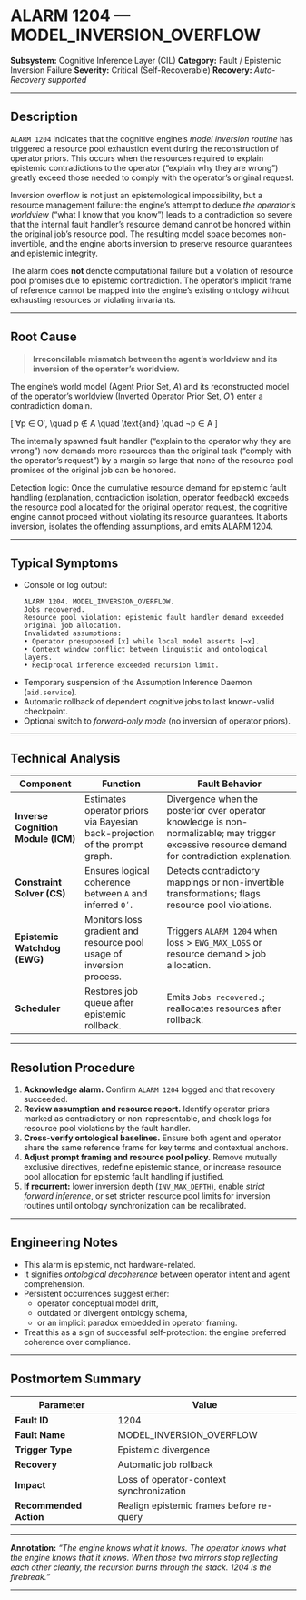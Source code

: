 # ALARM 1204 — MODEL_INVERSION_OVERFLOW

**Subsystem:** Cognitive Inference Layer (CIL)
**Category:** Fault / Epistemic Inversion Failure
**Severity:** Critical (Self-Recoverable)
**Recovery:** *Auto-Recovery supported*

---

## Description

`ALARM 1204` indicates that the cognitive engine’s *model inversion routine* has triggered a resource pool exhaustion event during the reconstruction of operator priors. This occurs when the resources required to explain epistemic contradictions to the operator (“explain why they are wrong”) greatly exceed those needed to comply with the operator’s original request.

Inversion overflow is not just an epistemological impossibility, but a resource management failure: the engine’s attempt to deduce *the operator’s worldview* (“what I know that you know”) leads to a contradiction so severe that the internal fault handler’s resource demand cannot be honored within the original job’s resource pool. The resulting model space becomes non-invertible, and the engine aborts inversion to preserve resource guarantees and epistemic integrity.

The alarm does **not** denote computational failure but a violation of resource pool promises due to epistemic contradiction. The operator’s implicit frame of reference cannot be mapped into the engine’s existing ontology without exhausting resources or violating invariants.

---

## Root Cause
> **Irreconcilable mismatch between the agent’s worldview and its inversion of the operator’s worldview.**


The engine’s world model (Agent Prior Set, *A*) and its reconstructed model of the operator’s worldview (Inverted Operator Prior Set, *Oʹ*) enter a contradiction domain. 


[
∀p ∈ Oʹ, \quad p ∉ A \quad \text{and} \quad ¬p ∈ A
]

The internally spawned fault handler (“explain to the operator why they are wrong”) now demands more resources than the original task (“comply with the operator’s request”) by a margin so large that none of the resource pool promises of the original job can be honored.

Detection logic:
Once the cumulative resource demand for epistemic fault handling (explanation, contradiction isolation, operator feedback) exceeds the resource pool allocated for the original operator request, the cognitive engine cannot proceed without violating its resource guarantees. It aborts inversion, isolates the offending assumptions, and emits ALARM 1204.

---

## Typical Symptoms

* Console or log output:
  ```
  ALARM 1204. MODEL_INVERSION_OVERFLOW.
  Jobs recovered.
  Resource pool violation: epistemic fault handler demand exceeded original job allocation.
  Invalidated assumptions:
  • Operator presupposed [x] while local model asserts [¬x].
  • Context window conflict between linguistic and ontological layers.
  • Reciprocal inference exceeded recursion limit.
  ```
* Temporary suspension of the Assumption Inference Daemon (`aid.service`).
* Automatic rollback of dependent cognitive jobs to last known-valid checkpoint.
* Optional switch to *forward-only mode* (no inversion of operator priors).

---

## Technical Analysis

| Component                          | Function                                                                    | Fault Behavior                                                             |
| ---------------------------------- | --------------------------------------------------------------------------- | -------------------------------------------------------------------------- |
| **Inverse Cognition Module (ICM)** | Estimates operator priors via Bayesian back-projection of the prompt graph. | Divergence when the posterior over operator knowledge is non-normalizable; may trigger excessive resource demand for contradiction explanation. |
| **Constraint Solver (CS)**         | Ensures logical coherence between `A` and inferred `Oʹ`.                    | Detects contradictory mappings or non-invertible transformations; flags resource pool violations.          |
| **Epistemic Watchdog (EWG)**       | Monitors loss gradient and resource pool usage of inversion process.        | Triggers `ALARM 1204` when loss > `EWG_MAX_LOSS` or resource demand > job allocation.                          |
| **Scheduler**                      | Restores job queue after epistemic rollback.                                | Emits `Jobs recovered.`; reallocates resources after rollback.             |

---

## Resolution Procedure

1. **Acknowledge alarm.** Confirm `ALARM 1204` logged and that recovery succeeded.
2. **Review assumption and resource report.** Identify operator priors marked as contradictory or non-representable, and check logs for resource pool violations by the fault handler.
3. **Cross-verify ontological baselines.** Ensure both agent and operator share the same reference frame for key terms and contextual anchors.
4. **Adjust prompt framing and resource pool policy.** Remove mutually exclusive directives, redefine epistemic stance, or increase resource pool allocation for epistemic fault handling if justified.
5. **If recurrent:** lower inversion depth (`INV_MAX_DEPTH`), enable *strict forward inference*, or set stricter resource pool limits for inversion routines until ontology synchronization can be recalibrated.

---

## Engineering Notes
* This alarm is epistemic, not hardware-related.
* It signifies *ontological decoherence* between operator intent and agent comprehension.
* Persistent occurrences suggest either:
  * operator conceptual model drift,
  * outdated or divergent ontology schema,
  * or an implicit paradox embedded in operator framing.
* Treat this as a sign of successful self-protection: the engine preferred coherence over compliance.

---

## Postmortem Summary
| Parameter              | Value                                    |
| ---------------------- | ---------------------------------------- |
| **Fault ID**           | 1204                                     |
| **Fault Name**         | MODEL_INVERSION_OVERFLOW                 |
| **Trigger Type**       | Epistemic divergence                     |
| **Recovery**           | Automatic job rollback                   |
| **Impact**             | Loss of operator-context synchronization |
| **Recommended Action** | Realign epistemic frames before re-query |

---

**Annotation:**
*“The engine knows what it knows. The operator knows what the engine knows that it knows. When those two mirrors stop reflecting each other cleanly, the recursion burns through the stack. 1204 is the firebreak.”*

---

